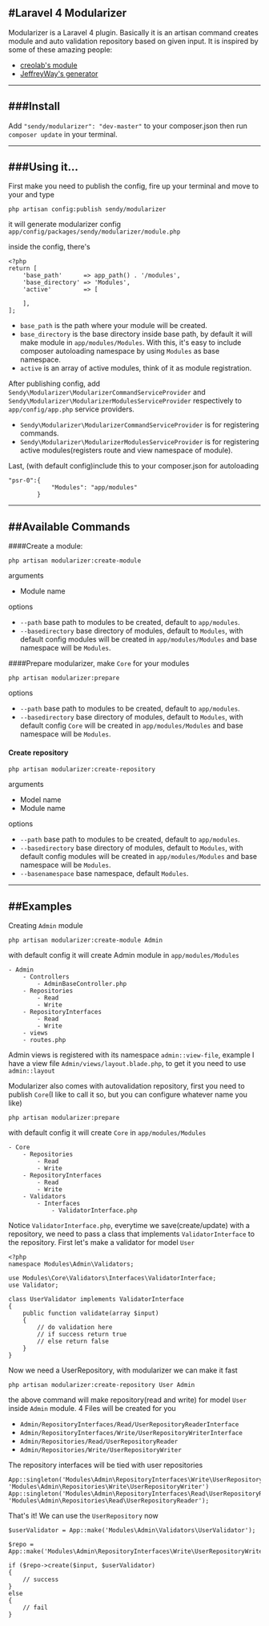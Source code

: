 #Laravel 4 Modularizer
---

Modularizer is a Laravel 4 plugin. Basically it is an artisan command creates module and auto validation repository based on given input.
It is inspired by some of these amazing people:

* [creolab's module](https://github.com/creolab/laravel-modules)
* [JeffreyWay's generator](https://github.com/JeffreyWay/Laravel-4-Generators)

---
###Install
---

Add `"sendy/modularizer": "dev-master"` to your composer.json then run `composer update` in your terminal.

---
###Using it...
---
First make you need to publish the config, fire up your terminal and move to your  and type

```
php artisan config:publish sendy/modularizer
```

it will generate modularizer config `app/config/packages/sendy/modularizer/module.php`

inside the config, there's
```
<?php
return [
    'base_path'      => app_path() . '/modules',
    'base_directory' => 'Modules',
    'active'         => [

    ],
];
```

* `base_path` is the path where your module will be created.
* `base_directory` is the base directory inside base path, by default it will make module in `app/modules/Modules`. With this, it's easy to include composer autoloading namespace by using `Modules` as base namespace.
* `active` is an array of active modules, think of it as module registration.

After publishing config, add `Sendy\Modularizer\ModularizerCommandServiceProvider` and `Sendy\Modularizer\ModularizerModulesServiceProvider` respectively to `app/config/app.php` service providers.


* `Sendy\Modularizer\ModularizerCommandServiceProvider` is for registering commands.
* `Sendy\Modularizer\ModularizerModulesServiceProvider` is for registering active modules(registers route and view namespace of  module).

Last, (with default config)include this to your composer.json for autoloading
```
"psr-0":{
            "Modules": "app/modules"
        }
```

---
##Available Commands
---

####Create a module:
```
php artisan modularizer:create-module
```
arguments
* Module name

options
* `--path` base path to modules to be created, default to `app/modules`.
* `--basedirectory` base directory of modules, default to `Modules`, with default config modules will be created in `app/modules/Modules` and base namespace will be `Modules`.

####Prepare modularizer, make `Core` for your modules
```
php artisan modularizer:prepare
```
options
* `--path` base path to modules to be created, default to `app/modules`.
* `--basedirectory` base directory of modules, default to `Modules`, with default config `Core` will be created in `app/modules/Modules` and base namespace will be `Modules`.

#### Create repository
```
php artisan modularizer:create-repository
```
arguments
* Model name
* Module name

options
* `--path` base path to modules to be created, default to `app/modules`.
* `--basedirectory` base directory of modules, default to `Modules`, with default config modules will be created in `app/modules/Modules` and base namespace will be `Modules`.
* `--basenamespace` base namespace, default `Modules`.


---
##Examples
---

Creating `Admin` module
```
php artisan modularizer:create-module Admin
```

with default config it will create Admin module in `app/modules/Modules`
```
- Admin
    - Controllers
        - AdminBaseController.php
    - Repositories
        - Read
        - Write
    - RepositoryInterfaces
        - Read
        - Write
    - views
    - routes.php
```

Admin views is registered with its namespace `admin::view-file`, example I have a view file `Admin/views/layout.blade.php`, to get it you need to use `admin::layout`

Modularizer also comes with autovalidation repository, first you need to publish `Core`(I like to call it so, but you can configure whatever name you like)
```
php artisan modularizer:prepare
```
with default config it will create `Core` in `app/modules/Modules`
```
- Core
    - Repositories
        - Read
        - Write
    - RepositoryInterfaces
        - Read
        - Write
    - Validators
        - Interfaces
            - ValidatorInterface.php

```

Notice `ValidatorInterface.php`, everytime we save(create/update) with a repository, we need to pass a class that implements `ValidatorInterface` to the repository. First let's make a validator for model `User`


```
<?php
namespace Modules\Admin\Validators;

use Modules\Core\Validators\Interfaces\ValidatorInterface;
use Validator;

class UserValidator implements ValidatorInterface
{
    public function validate(array $input)
    {
        // do validation here
        // if success return true
        // else return false
    }
}
```

Now we need a UserRepository, with modularizer we can make it fast

```
php artisan modularizer:create-repository User Admin
```

the above command will make repository(read and write) for model `User` inside `Admin` module. 4 Files will be created for you
* `Admin/RepositoryInterfaces/Read/UserRepositoryReaderInterface`
* `Admin/RepositoryInterfaces/Write/UserRepositoryWriterInterface`
* `Admin/Repositories/Read/UserRepositoryReader`
* `Admin/Repositories/Write/UserRepositoryWriter`

The repository interfaces will be tied with user repositories

```
App::singleton('Modules\Admin\RepositoryInterfaces\Write\UserRepositoryWriterInterface', 'Modules\Admin\Repositories\Write\UserRepositoryWriter')
App::singleton('Modules\Admin\RepositoryInterfaces\Read\UserRepositoryReaderInterface', 'Modules\Admin\Repositories\Read\UserRepositoryReader');
```

That's it! We can use the `UserRepository` now

```
$userValidator = App::make('Modules\Admin\Validators\UserValidator');

$repo = App::make('Modules\Admin\RepositoryInterfaces\Write\UserRepositoryWriterInterface');

if ($repo->create($input, $userValidator)
{
    // success
}
else
{
    // fail
}
```